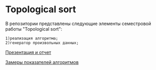 # Topological sort
В репозитории представлены следующие элементы семестровой работы "Topological sort":
```
1)реализация алгоритма;
2)генератор произвольных данных;
```
[Презентация и отчет](https://drive.google.com/drive/folders/1FM0Z9kxhcVSmR1iq2oHifvV7AKRmbyVs?hl=ru)

[Замеры показателей алгоритмов](https://docs.google.com/spreadsheets/d/1wxw5a5MMlzGxL7JHMVIE_lScZfapC6ddiQwjJ-QkmOU/edit#gid=0)
